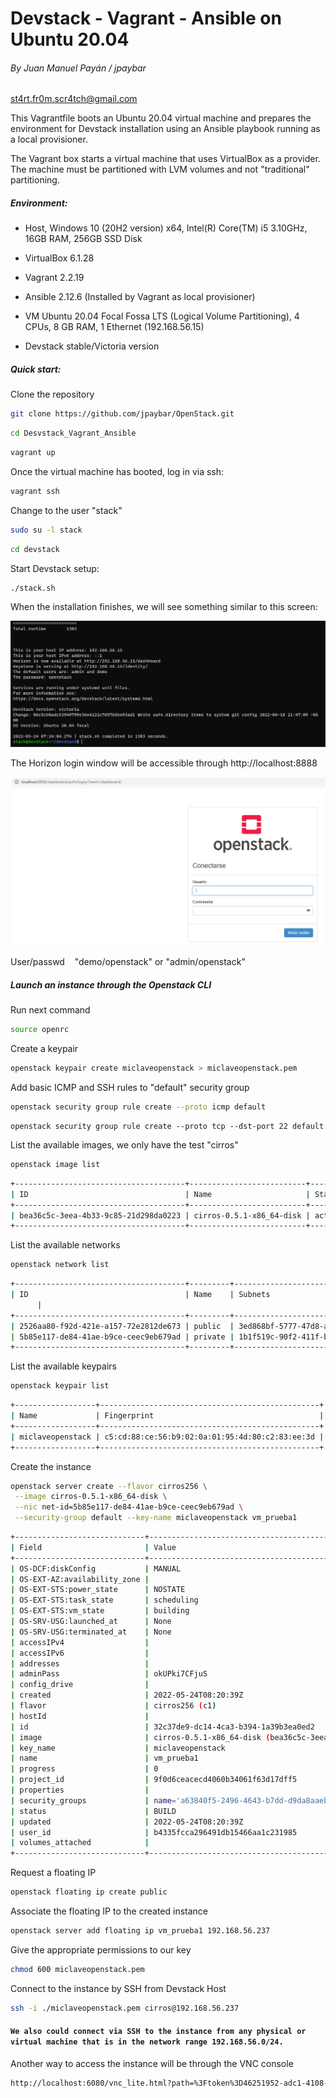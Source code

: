 # Devstack - Vagrant - Ansible on Ubuntu 20.04

###### By Juan Manuel Payán / jpaybar

st4rt.fr0m.scr4tch@gmail.com

This Vagrantfile boots an Ubuntu 20.04 virtual machine and prepares the environment for Devstack installation using an Ansible playbook running as a local provisioner.

The Vagrant box starts a virtual machine that uses VirtualBox as a provider. The machine must be partitioned with LVM volumes and not "traditional" partitioning.

##### Environment:

- Host, Windows 10 (20H2 version) x64, Intel(R) Core(TM) i5 3.10GHz, 16GB RAM, 256GB SSD Disk

- VirtualBox 6.1.28 

- Vagrant 2.2.19

- Ansible 2.12.6 (Installed by Vagrant as local provisioner)

- VM Ubuntu 20.04 Focal Fossa LTS (Logical Volume Partitioning), 4 CPUs, 8 GB RAM, 1 Ethernet (192.168.56.15)

- Devstack stable/Victoria version

##### Quick start:

Clone the repository

```bash
git clone https://github.com/jpaybar/OpenStack.git
```

```bash
cd Desvstack_Vagrant_Ansible
```

```bash
vagrant up
```

Once the virtual machine has booted, log in via ssh:

```bash
vagrant ssh
```

Change to the user "stack"

```bash
sudo su -l stack
```

```bash
cd devstack
```

Start Devstack setup:

```bash
./stack.sh
```

When the installation finishes, we will see something similar to this screen:

![Devstack_setup_OK.PNG](https://github.com/jpaybar/OpenStack/blob/main/Desvstack_Vagrant_Ansible/Devstack_setup_OK.PNG)

The Horizon login window will be accessible through http://localhost:8888

![Horizon_screen.PNG](https://github.com/jpaybar/OpenStack/blob/main/Desvstack_Vagrant_Ansible/Horizon_screen.PNG)

User/passwd    "demo/openstack" or "admin/openstack"

##### Launch an instance through the Openstack CLI

Run next command

```bash
source openrc
```

Create a keypair

```bash
openstack keypair create miclaveopenstack > miclaveopenstack.pem
```

Add basic ICMP and SSH rules to "default" security group 

```bash
openstack security group rule create --proto icmp default
```

```bas
openstack security group rule create --proto tcp --dst-port 22 default
```

List the available images, we only have the test "cirros"

```bash
openstack image list
```

```bash
+--------------------------------------+--------------------------+--------+
| ID                                   | Name                     | Status |
+--------------------------------------+--------------------------+--------+
| bea36c5c-3eea-4b33-9c85-21d298da0223 | cirros-0.5.1-x86_64-disk | active |
+--------------------------------------+--------------------------+--------+
```

List the available networks

```bash
openstack network list
```

```bash
+--------------------------------------+---------+----------------------------------------------------------------------------+
| ID                                   | Name    | Subnets
      |
+--------------------------------------+---------+----------------------------------------------------------------------------+
| 2526aa80-f92d-421e-a157-72e2812de673 | public  | 3ed868bf-5777-47d8-a0c3-3e7af01a7e71, 99632ce3-f685-4a77-9893-be8397d504f9 |
| 5b85e117-de84-41ae-b9ce-ceec9eb679ad | private | 1b1f519c-90f2-411f-b4f2-87444d7d8b66, 1dc4167f-dff3-428f-a994-648dab73f968 |
+--------------------------------------+---------+----------------------------------------------------------------------------+
```

List the available keypairs

```bash
openstack keypair list
```

```bash
+------------------+-------------------------------------------------+
| Name             | Fingerprint                                     |
+------------------+-------------------------------------------------+
| miclaveopenstack | c5:cd:88:ce:56:b9:02:0a:01:95:4d:80:c2:83:ee:3d |
+------------------+-------------------------------------------------+
```

Create the instance

```bash
openstack server create --flavor cirros256 \
 --image cirros-0.5.1-x86_64-disk \
 --nic net-id=5b85e117-de84-41ae-b9ce-ceec9eb679ad \
 --security-group default --key-name miclaveopenstack vm_prueba1
```

```bash
+-----------------------------+-----------------------------------------------------------------+
| Field                       | Value                                                           |
+-----------------------------+-----------------------------------------------------------------+
| OS-DCF:diskConfig           | MANUAL                                                          |
| OS-EXT-AZ:availability_zone |                                                                 |
| OS-EXT-STS:power_state      | NOSTATE                                                         |
| OS-EXT-STS:task_state       | scheduling                                                      |
| OS-EXT-STS:vm_state         | building                                                        |
| OS-SRV-USG:launched_at      | None                                                            |
| OS-SRV-USG:terminated_at    | None                                                            |
| accessIPv4                  |                                                                 |
| accessIPv6                  |                                                                 |
| addresses                   |                                                                 |
| adminPass                   | okUPki7CFjuS                                                    |
| config_drive                |                                                                 |
| created                     | 2022-05-24T08:20:39Z                                            |
| flavor                      | cirros256 (c1)                                                  |
| hostId                      |                                                                 |
| id                          | 32c37de9-dc14-4ca3-b394-1a39b3ea0ed2                            |
| image                       | cirros-0.5.1-x86_64-disk (bea36c5c-3eea-4b33-9c85-21d298da0223) |
| key_name                    | miclaveopenstack                                                |
| name                        | vm_prueba1                                                      |
| progress                    | 0                                                               |
| project_id                  | 9f0d6ceacecd4060b34061f63d17dff5                                |
| properties                  |                                                                 |
| security_groups             | name='a63840f5-2496-4643-b7dd-d9da8aaeb52e'                     |
| status                      | BUILD                                                           |
| updated                     | 2022-05-24T08:20:39Z                                            |
| user_id                     | b4335fcca296491db15466aa1c231985                                |
| volumes_attached            |                                                                 |
+-----------------------------+-----------------------------------------------------------------+
```

Request a floating IP

```bash
openstack floating ip create public
```

Associate the floating IP to the created instance

```bash
openstack server add floating ip vm_prueba1 192.168.56.237
```

Give the appropriate permissions to our key

```bash
chmod 600 miclaveopenstack.pem
```

Connect to the instance by SSH from Devstack Host

```BASH
ssh -i ./miclaveopenstack.pem cirros@192.168.56.237
```

#### `We also could connect via SSH to the instance from any physical or virtual machine that is in the network range 192.168.56.0/24.`

Another way to access the instance will be through the VNC console

```bash
http://localhost:6080/vnc_lite.html?path=%3Ftoken%3D46251952-adc1-4108-8db0-7ce27af25cc8&title=vm_prueba1(32c37de9-dc14-4ca3-b394-1a39b3ea0ed2)
```
